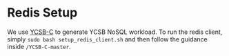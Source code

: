 # Redis Setup

We use [YCSB-C](https://github.com/basicthinker/YCSB-C) to generate YCSB NoSQL workload. To run the redis client, simply `sudo bash setup_redis_client.sh` and then follow the guidance inside `/YCSB-C-master`.